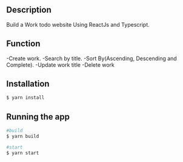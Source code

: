 ## Description

Build a Work todo website Using ReactJs and Typescript.

## Function

-Create work.
-Search by title.
-Sort By(Ascending, Descending and Complete).
-Update work title
-Delete work

## Installation

```bash
$ yarn install
```

## Running the app

```bash
#build
$ yarn build
```

```bash
#start
$ yarn start
```
